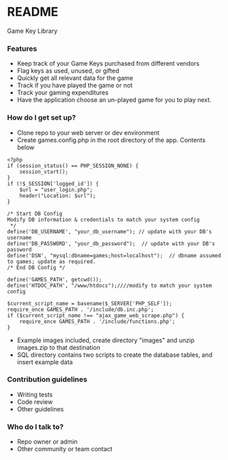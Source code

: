 # README #

Game Key Library

### Features ###

* Keep track of your Game Keys purchased from different vendors
* Flag keys as used, unused, or gifted
* Quickly get all relevant data for the game
* Track if you have played the game or not
* Track your gaming expenditures
* Have the application choose an un-played game for you to play next.

### How do I get set up? ###

* Clone repo to your web server or dev environment
* Create games.config.php in the root directory of the app. Contents below
```
<?php
if (session_status() == PHP_SESSION_NONE) {
    session_start();
}
if (!$_SESSION['logged_id']) {
    $url = "user_login.php";
    header("Location: $url");
}

/* Start DB Config
Modify DB information & credentials to match your system config
 */
define('DB_USERNAME', "your_db_username"); // update with your DB's username
define('DB_PASSWORD', "your_db_password");  // update with your DB's password
define('DSN', "mysql:dbname=games;host=localhost");  // dbname assumed to games; update as required.
/* End DB Config */

define('GAMES_PATH', getcwd());
define('HTDOC_PATH', "/www/htdocs");////modify to match your system config

$current_script_name = basename($_SERVER['PHP_SELF']);
require_once GAMES_PATH . '/include/db.inc.php';
if ($current_script_name !== "ajax_game_web_scrape.php") {
    require_once GAMES_PATH . '/include/functions.php';
}
```
* Example images included, create directory "images" and unzip images.zip to that destination
* SQL directory contains two scripts to create the database tables, and insert example data

### Contribution guidelines ###

* Writing tests
* Code review
* Other guidelines

### Who do I talk to? ###

* Repo owner or admin
* Other community or team contact